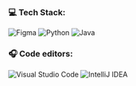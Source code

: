### 💻 **Tech Stack:**
 ![Figma](https://img.shields.io/badge/Figma-000?style=for-the-badge&logo=figma&logoColor=white)  ![Python](https://img.shields.io/badge/Python-000?style=for-the-badge&logo=python) ![Java](https://img.shields.io/badge/Java-000?style=for-the-badge&logo=openjdk) 

### 🎧 **Code editors:**
![Visual Studio Code](https://img.shields.io/badge/VSCODE-000?style=for-the-badge&logo=visual-studio-code) ![IntelliJ IDEA](https://img.shields.io/badge/IntelliJIDEA-000000.svg?style=for-the-badge&logo=intellij-idea&logoColor=white)
